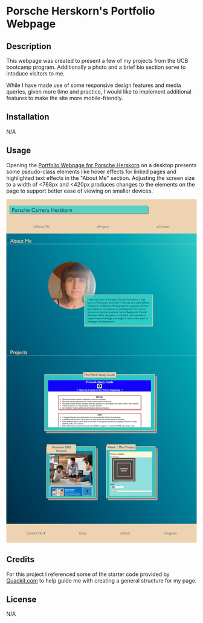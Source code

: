 # Porsche Herskorn's Portfolio Webpage

## Description

This webpage was created to present a few of my projects from the UCB bootcamp program. Additionally a photo and a brief bio section serve to intoduce visitors to me.

While I have made use of some responsive design features and media queries, given more time and practice, I would like to implement additional features to make the site more mobile-friendly.

## Installation

N/A

## Usage

Opening the [Portfolio Webpage for Porsche Herskorn](https://eepitsporsche.github.io/porsche_herskorn_portfolio_webpage/) on a desktop presents some pseudo-class elements like hover effects for linked pages and highlighted text effects in the "About Me" section.
Adjusting the screen size to a width of <768px and <420px produces changes to the elements on the page to support better ease of viewing on smaller devices.

![Portfolio Webpage for Porsche Herskorn](./assets/images/porsche_herskorn_portfolio_webpage.png)

## Credits

For this project I referenced some of the starter code provided by [Quackit.com](https://www.quackit.com/html/html_editors/scratchpad/?example=/css/flexbox/tutorial/create_a_website_layout_with_flexbox_example_1) to help guide me with creating a general structure for my page.

## License

N/A